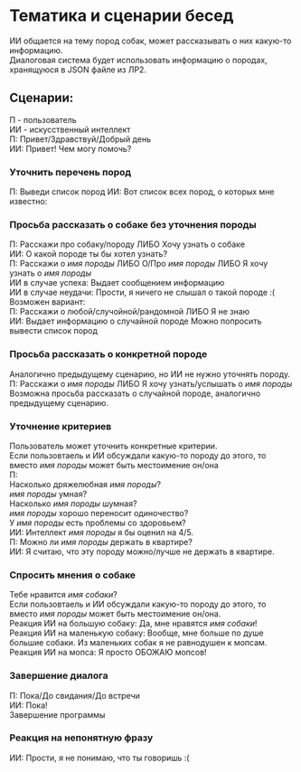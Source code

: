 # Тематика и сценарии бесед
ИИ общается на тему пород собак, может рассказывать о них какую-то информацию.  
Диалоговая система будет использовать информацию о породах, хранящуюся в JSON файле из ЛР2.  
## Сценарии:
П - пользователь  
ИИ - искусственный интеллект  
П: Привет/Здравствуй/Добрый день  
ИИ: Привет!  Чем могу помочь?
### Уточнить перечень пород
П: Выведи список пород
ИИ: Вот список всех пород, о которых мне известно: 
### Просьба рассказать о собаке без уточнения породы  
П: Расскажи про собаку/породу ЛИБО Хочу узнать о собаке    
ИИ: О какой породе ты бы хотел узнать?  
П: Расскажи о *имя породы* ЛИБО О/Про *имя породы*  ЛИБО Я хочу узнать о *имя породы*   
ИИ в случае успеха: Выдает сообщением информацию  
ИИ в случае неудачи: Прости, я ничего не слышал о такой породе :(  
Возможен вариант:  
П: Расскажи о любой/случойной/рандомной ЛИБО Я не знаю  
ИИ: Выдает информацию о случайной породе
Можно попросить вывести список пород
### Просьба рассказать о конкретной породе
Аналогично предыдущему сценарию, но ИИ не нужно уточнять породу.  
П: Расскажи о *имя породы* ЛИБО Я хочу узнать/услышать о *имя породы*  
Возможна просьба рассказать о случайной породе, аналогично предыдущему сценарию.
### Уточнение критериев
Пользователь может уточнить конкретные критерии.  
Если пользовтаель и ИИ обсуждали какую-то породу до этого, то вместо *имя породы* может быть местоимение он/она  
П:  
Насколько дряжелюбная *имя породы*?  
*имя породы* умная?  
Насколько *имя породы* шумная?  
*имя породы* хорошо переносит одиночество?  
У *имя породы* есть проблемы со здоровьем?  
ИИ: Интеллект *имя породы* я бы оценил на 4/5.  
П: Можно ли *имя породы* держать в квартире?  
ИИ: Я считаю, что эту породу можно/лучше не держать в квартире.  
### Спросить мнения о собаке
Тебе нравится *имя собаки*?  
Если пользовтаель и ИИ обсуждали какую-то породу до этого, то вместо *имя породы* может быть местоимение он/она.  
Реакция ИИ на большую собаку: Да, мне нравятся *имя собаки*!  
Реакция ИИ на маленькую собаку: Вообще, мне больше по душе большие собаки. Из маленьких собак я не равнодушен к мопсам.  
Реакция ИИ на мопса: Я просто ОБОЖАЮ мопсов!
### Завершение диалога
П: Пока/До свидания/До встречи  
ИИ: Пока!  
Завершение программы
### Реакция на непонятную фразу
ИИ: Прости, я не понимаю, что ты говоришь :(